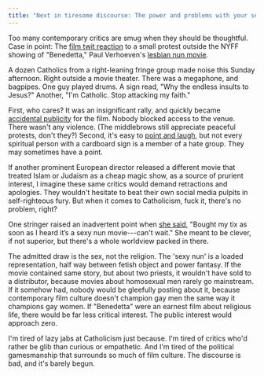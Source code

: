 ```yaml
---
title: "Next in tiresome discourse: The power and problems with your sexy nun movie"
---
```

Too many contemporary critics are smug when they should be thoughtful. Case in point: The [film twit reaction](https://twitter.com/search?q=benedetta%20protest&src=typed_query) to a small protest outside the NYFF showing of "Benedetta," Paul Verhoeven's [lesbian nun movie](https://www.youtube.com/results?search_query=verhoeven+benedetta+trailer).

A dozen Catholics from a right-leaning fringe group made noise this Sunday afternoon. Right outside a movie theater. There was a megaphone, and bagpipes. One guy played drums. A sign read, "Why the endless insults to Jesus?" Another, "I'm Catholic. Stop attacking my faith."

First, who cares? It was an insignificant rally, and quickly became [accidental publicity](https://twitter.com/TheNYFF/status/1442193742396465155) for the film. Nobody blocked access to the venue. There wasn't any violence. (The middlebrows still appreciate peaceful protests, don't they?) Second, it's easy to [point and laugh](https://twitter.com/TomiLaffly/status/1442202169386536961), but not every spiritual person with a cardboard sign is a member of a hate group. They may sometimes have a point.

If another prominent European director released a different movie that treated Islam or Judaism as a cheap magic show, as a source of prurient interest, I imagine these same critics would demand retractions and apologies. They wouldn't hesitate to beat their own social media pulpits in self-righteous fury. But when it comes to Catholicism, fuck it, there's no problem, right?

One stringer raised an inadvertent point when [she said](https://twitter.com/TomiLaffly/status/1442198523198337025), "Bought my tix as soon as I heard it’s a sexy nun movie---can't wait." She meant to be clever, if not superior, but there's a whole worldview packed in there.

The admitted draw is the sex, not the religion. The 'sexy nun' is a loaded representation, half way between fetish object and power fantasy. If the movie contained same story, but about two priests, it wouldn't have sold to a distributor, because movies about homosexual men rarely go mainstream. If it somehow had, nobody would be gleefully posting about it, because contemporary film culture doesn't champion gay men the same way it champions gay women. If "Benedetta" were an earnest film about religious life, there would be far less critical interest. The public interest would approach zero.

I'm tired of lazy jabs at Catholicism just because. I'm tired of critics who'd rather be glib than curious or empathetic. And I'm tired of the political gamesmanship that surrounds so much of film culture. The discourse is bad, and it's barely begun.
